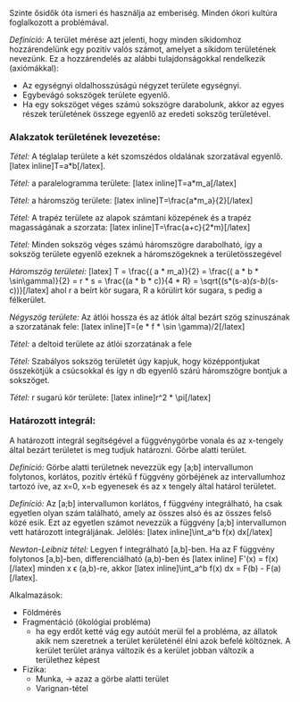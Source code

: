 Szinte ősidők óta ismeri és használja az emberiség. Minden ókori kultúra foglalkozott a problémával.

*Definíció:* A terület mérése azt jelenti, hogy minden síkidomhoz hozzárendelünk egy pozitív valós számot, amelyet a síkidom területének nevezünk. Ez a hozzárendelés az alábbi tulajdonságokkal rendelkezik (axiómákkal):

 - Az egységnyi oldalhosszúságú négyzet területe egységnyi.
 - Egybevágó sokszögek területe egyenlő.
 - Ha egy sokszöget véges számú sokszögre darabolunk, akkor az egyes részek területének összege egyenlő az eredeti sokszög területével.

### Alakzatok területének levezetése:

*Tétel:* A téglalap területe a két szomszédos oldalának szorzatával egyenlő. [latex inline]T=a*b[/latex].

*Tétel:* a paralelogramma területe: [latex inline]T=a*m_a[/latex]

*Tétel:* a háromszög területe: [latex inline]T=\frac{a*m_a}{2}[/latex]

*Tétel:* A trapéz területe az alapok számtani közepének és a trapéz magasságának a szorzata: [latex inline]T=\frac{a+c}{2*m}[/latex]

*Tétel:* Minden sokszög véges számú háromszögre darabolható, így a sokszög területe egyenlő ezeknek a háromszögeknek a területösszegével

*Háromszög területei:*
[latex] T = \frac{( a * m_a)}{2} = \frac{( a * b * \sin\gamma)}{2} = r * s = \frac{(a * b * c)}{4 * R} = \sqrt{(s*(s-a)*(s-b)*(s-c))}[/latex]
ahol r a beírt kör sugara, R a körülírt kör sugara, s pedig a félkerület.

*Négyszög területe:* Az átlói  hossza és az átlók által bezárt szög szinuszának a szorzatának fele: [latex inline]T=(e * f * \sin \gamma)/2[/latex]

*Tétel:* a deltoid területe az átlói szorzatának a fele

*Tétel:* Szabályos sokszög területét úgy kapjuk, hogy középpontjukat összekötjük a csúcsokkal és így n db egyenlő szárú háromszögre bontjuk a sokszöget.

*Tétel:* r sugarú kör területe: [latex inline]r^2 * \pi[/latex]

### Határozott integrál:

A határozott integrál segítségével a függvénygörbe vonala és az x-tengely által bezárt területet is meg tudjuk határozni. Görbe alatti terület.

*Definíció:* Görbe alatti területnek nevezzük egy [a;b] intervallumon folytonos, korlátos, pozitív értékű f függvény görbéjének az intervallumhoz tartozó íve, az x=0, x=b egyenesek és az x tengely által határol területet.

*Definíció:* Az [a;b] intervallumon korlátos, f függvény integrálható, ha csak egyetlen olyan szám található, amely az összes alsó és az összes felső közé esik. Ezt az egyetlen számot nevezzük a függvény [a;b] intervallumon vett határozott integráljának. Jelölés: [latex inline]\int_a^b f(x) dx[/latex]

*Newton-Leibniz tétel:* Legyen f integrálható [a,b]-ben. Ha az F függvény folytonos [a,b]-ben, differenciálható (a,b)-ben és [latex inline] F'(x) = f(x) [/latex] minden x ϵ (a,b)-re, akkor [latex inline]\int_a^b f(x) dx = F(b) - F(a) [/latex].

Alkalmazások:

 - Földmérés
 - Fragmentáció (ökológiai probléma)
   + ha egy erdőt ketté vág egy autóút merül fel a probléma, az állatok akik nem szeretnek a terület kerületénél élni azok befelé költöznek. A kerület terület aránya változik és a kerület jobban változik a területhez képest
 - Fizika:
   + Munka, → azaz a görbe alatti terület
   + Varignan-tétel
